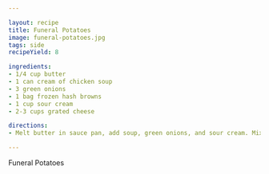 ```yaml
---

layout: recipe
title: Funeral Potatoes
image: funeral-potatoes.jpg
tags: side
recipeYield: 8

ingredients:
- 1/4 cup butter
- 1 can cream of chicken soup
- 3 green onions
- 1 bag frozen hash browns
- 1 cup sour cream
- 2-3 cups grated cheese

directions:
- Melt butter in sauce pan, add soup, green onions, and sour cream. Mix in cheese and add hash browns. Put in a 9x13 dish and bake at 350 degrees for 45 minutes.

---
```


Funeral Potatoes
